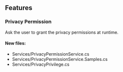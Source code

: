 ﻿## Features

<!--{[{-->
### Privacy Permission
Ask the user to grant the privacy permissions at runtime.
#### New files:
* Services/PrivacyPermissionService.cs
* Services/PrivacyPermissionService.Samples.cs
* Services/PrivacyPrivilege.cs
<!--}]}-->